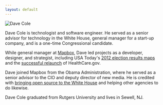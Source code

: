 ```yaml
---
layout: default
---
```


![Dave Cole]({{site.baseurl}}/img/dave@2x.jpg)

Dave Cole is technologist and software engineer. He served as a senior advisor for technology in the White House, general manager for a start-up company, and is a one-time Congressional candidate.

While general manager at [Mapbox](http://mapbox.com), Dave led projects as a developer, designer, and strategist, including USA Today's [2012 election results maps](https://www.mapbox.com/blog/election-mapping-usatoday/) and the [successful relaunch](http://www.theatlantic.com/technology/archive/2013/06/healthcaregov-code-developed-by-the-people-and-for-the-people-released-back-to-the-people/277295/) of HealthCare.gov.

Dave joined Mapbox from the Obama Administration, where he served as a senior advisor to the CIO and deputy director of new media. He is credited with [bringing open source to the White House](http://arstechnica.com/information-technology/2010/04/the-white-houseopen-source-drupal-developer/) and helping other agencies to do likewise.

Dave Cole graduated from Rutgers University and lives in Sewell, NJ.

